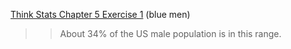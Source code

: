 [Think Stats Chapter 5 Exercise 1](http://greenteapress.com/thinkstats2/html/thinkstats2006.html#toc50) (blue men)

>> About 34% of the US male population is in this range.
